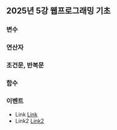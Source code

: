 ## 2025년 5강 웹프로그래밍 기초

### 변수


### 연산자


### 조건문, 반복문


### 함수


### 이벤트
   - Link <a href="">Link</a>
   - Link2 <a href="">Link2</a>
   
 
